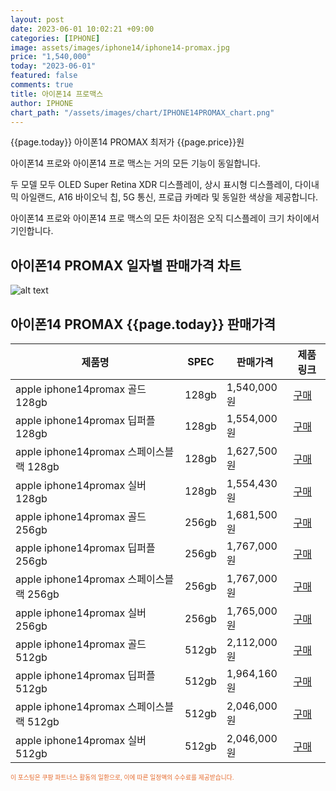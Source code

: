 ```yaml
---
layout: post
date: 2023-06-01 10:02:21 +09:00
categories: [IPHONE]
image: assets/images/iphone14/iphone14-promax.jpg
price: "1,540,000"
today: "2023-06-01"
featured: false
comments: true
title: 아이폰14 프로맥스
author: IPHONE
chart_path: "/assets/images/chart/IPHONE14PROMAX_chart.png"
---
```


{{page.today}} 아이폰14 PROMAX 최저가 {{page.price}}원

아이폰14 프로와 아이폰14 프로 맥스는 거의 모든 기능이 동일합니다.

두 모델 모두 OLED Super Retina XDR 디스플레이, 상시 표시형 디스플레이, 다이내믹 아일랜드, A16 바이오닉 칩, 5G 통신, 프로급 카메라 및 동일한 색상을 제공합니다.

아이폰14 프로와 아이폰14 프로 맥스의 모든 차이점은 오직 디스플레이 크기 차이에서 기인합니다.

## 아이폰14 PROMAX 일자별 판매가격 차트
![alt text]({{page.chart_path}} "아이폰14 PROMAX 판매가격 차트")

## 아이폰14 PROMAX {{page.today}} 판매가격
<main>
<table id="rwd-table-large">
  <thead>
    <tr>
      <th>제품명</th>
      <th>SPEC</th>
      <th>판매가격</th>
      <th>제품링크</th>
    </tr>
  </thead>
  <tbody><tr onclick="window.open('https://link.coupang.com/a/SOYZQ')">
        <td>apple iphone14promax 골드 128gb </td>
        <td>128gb</td>
        <td>1,540,000원</td>
        <td><a href='https://link.coupang.com/a/SOYZQ' target='_blank'>구매</a></td>
        </tr><tr onclick="window.open('https://link.coupang.com/a/SOY16')">
        <td>apple iphone14promax 딥퍼플 128gb </td>
        <td>128gb</td>
        <td>1,554,000원</td>
        <td><a href='https://link.coupang.com/a/SOY16' target='_blank'>구매</a></td>
        </tr><tr onclick="window.open('https://link.coupang.com/a/SOY4h')">
        <td>apple iphone14promax 스페이스블랙 128gb </td>
        <td>128gb</td>
        <td>1,627,500원</td>
        <td><a href='https://link.coupang.com/a/SOY4h' target='_blank'>구매</a></td>
        </tr><tr onclick="window.open('https://link.coupang.com/a/SOY6u')">
        <td>apple iphone14promax 실버 128gb </td>
        <td>128gb</td>
        <td>1,554,430원</td>
        <td><a href='https://link.coupang.com/a/SOY6u' target='_blank'>구매</a></td>
        </tr><tr onclick="window.open('https://link.coupang.com/a/SOY8s')">
        <td>apple iphone14promax 골드 256gb </td>
        <td>256gb</td>
        <td>1,681,500원</td>
        <td><a href='https://link.coupang.com/a/SOY8s' target='_blank'>구매</a></td>
        </tr><tr onclick="window.open('https://link.coupang.com/a/SOY9V')">
        <td>apple iphone14promax 딥퍼플 256gb </td>
        <td>256gb</td>
        <td>1,767,000원</td>
        <td><a href='https://link.coupang.com/a/SOY9V' target='_blank'>구매</a></td>
        </tr><tr onclick="window.open('https://link.coupang.com/a/SOZca')">
        <td>apple iphone14promax 스페이스블랙 256gb </td>
        <td>256gb</td>
        <td>1,767,000원</td>
        <td><a href='https://link.coupang.com/a/SOZca' target='_blank'>구매</a></td>
        </tr><tr onclick="window.open('https://link.coupang.com/a/SOZei')">
        <td>apple iphone14promax 실버 256gb </td>
        <td>256gb</td>
        <td>1,765,000원</td>
        <td><a href='https://link.coupang.com/a/SOZei' target='_blank'>구매</a></td>
        </tr><tr onclick="window.open('https://link.coupang.com/a/SOZgP')">
        <td>apple iphone14promax 골드 512gb </td>
        <td>512gb</td>
        <td>2,112,000원</td>
        <td><a href='https://link.coupang.com/a/SOZgP' target='_blank'>구매</a></td>
        </tr><tr onclick="window.open('https://link.coupang.com/a/SOZjn')">
        <td>apple iphone14promax 딥퍼플 512gb </td>
        <td>512gb</td>
        <td>1,964,160원</td>
        <td><a href='https://link.coupang.com/a/SOZjn' target='_blank'>구매</a></td>
        </tr><tr onclick="window.open('https://link.coupang.com/a/SOZls')">
        <td>apple iphone14promax 스페이스블랙 512gb </td>
        <td>512gb</td>
        <td>2,046,000원</td>
        <td><a href='https://link.coupang.com/a/SOZls' target='_blank'>구매</a></td>
        </tr><tr onclick="window.open('https://link.coupang.com/a/SOZnK')">
        <td>apple iphone14promax 실버 512gb </td>
        <td>512gb</td>
        <td>2,046,000원</td>
        <td><a href='https://link.coupang.com/a/SOZnK' target='_blank'>구매</a></td>
        </tr></tbody>
</table>

</main>
<div style="color:#e56a2c;font-size: 0.7em;" >
이 포스팅은 쿠팡 파트너스 활동의 일환으로, 이에 따른 일정액의 수수료를 제공받습니다.
</div>
